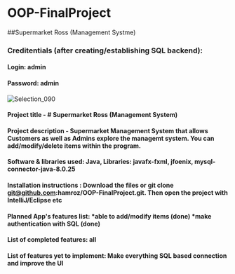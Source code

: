 # OOP-FinalProject

##Supermarket Ross (Management Systme)

### Creditentials (after creating/establishing SQL backend):
#### Login: admin
#### Password: admin



![Selection_090](https://user-images.githubusercontent.com/62178569/120062766-35bdac80-c07d-11eb-94f4-094ceb6a427a.png)



#### Project title - # Supermarket Ross (Management System)

#### Project description -  Supermarket Management System that allows Customers as well as Admins explore the managemt system. You can add/modify/delete items within the program.

#### Software & libraries used: Java, Libraries: javafx-fxml, jfoenix, mysql-connector-java-8.0.25 

#### Installation instructions : Download the files or git clone git@github.com:hamroz/OOP-FinalProject.git. Then open the project with IntelliJ/Eclipse etc

#### Planned App's features list: *able to add/modify items (done) *make authentication with SQL (done)

#### List of completed features: all

#### List of features yet to implement: Make everything SQL based connection and improve the UI 

